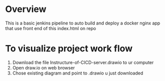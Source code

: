 # Overview
This is a basic jenkins pipeline to auto build and deploy a docker nginx app that use front end of this index.html on repo 

# To visualize project work flow  
1. Download the file Instructure-of-CICD-server.drawio to ur computer
2. Open draw.io on web browser
3. Chose existing diagram and point to .drawio u just downloaded